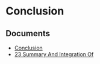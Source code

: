 # Conclusion

## Documents

- [Conclusion](11-conclusion.md)
- [23 Summary And Integration Of ](120-23-summary-and-integration-of-.md)
